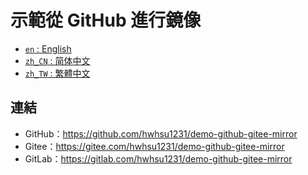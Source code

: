 # 示範從 GitHub 進行鏡像

<ul>
  <li><a href="./README.md"><code>en</code> : English</a></li>
  <li><a href="./README.zh_CN.md"><code>zh_CN</code> : 简体中文</a></li>
  <li><a href="./README.zh_TW.md"><code>zh_TW</code> : 繁體中文</a></li>
</ul>

## 連結

* GitHub：https://github.com/hwhsu1231/demo-github-gitee-mirror
* Gitee：https://gitee.com/hwhsu1231/demo-github-gitee-mirror
* GitLab：https://gitlab.com/hwhsu1231/demo-github-gitee-mirror
